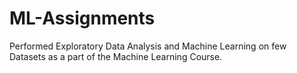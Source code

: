 # ML-Assignments
Performed Exploratory Data Analysis and Machine Learning on few Datasets as a part of the Machine Learning Course.
